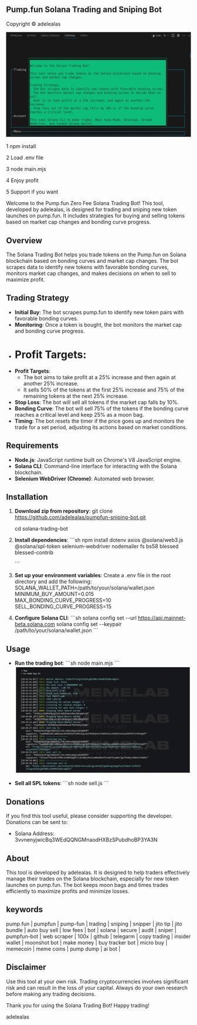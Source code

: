 ## Pump.fun Solana Trading and Sniping Bot

Copyright © adelealas

![Running Bot](bot.png)

1 npm install 

2 Load .env file 

3 node main.mjs 

4 Enjoy profit 

5 Support if you want 


Welcome to the Pump.fun Zero Fee Solana Trading Bot! This tool, developed by adelealas, is designed for trading and sniping new token launches on pump.fun. It includes strategies for buying and selling tokens based on market cap changes and bonding curve progress.

## Overview

The Solana Trading Bot helps you trade tokens on the Pump.fun on Solana blockchain based on bonding curves and market cap changes. The bot scrapes data to identify new tokens with favorable bonding curves, monitors market cap changes, and makes decisions on when to sell to maximize profit.

## Trading Strategy

- **Initial Buy**: The bot scrapes pump.fun to identify new token pairs with favorable bonding curves.
- **Monitoring**: Once a token is bought, the bot monitors the market cap and bonding curve progress.
- # **Profit Targets**:
- **Profit Targets**:
  - The bot aims to take profit at a 25% increase and then again at another 25% increase.
  - It sells 50% of the tokens at the first 25% increase and 75% of the remaining tokens at the next 25% increase.
- **Stop Loss**: The bot will sell all tokens if the market cap falls by 10%.
- **Bonding Curve**: The bot will sell 75% of the tokens if the bonding curve reaches a critical level and keep 25% as a moon bag.
- **Timing**: The bot resets the timer if the price goes up and monitors the trade for a set period, adjusting its actions based on market conditions.

## Requirements

- **Node.js**: JavaScript runtime built on Chrome's V8 JavaScript engine.
- **Solana CLI**: Command-line interface for interacting with the Solana blockchain.
- **Selenium WebDriver (Chrome)**: Automated web browser.

## Installation

1. **Download zip from repository**:
   git clone  https://github.com/adelealas/pumpfun-sniping-bot.git
   
   cd solana-trading-bot

3. **Install dependencies**:
   \`\`\`sh
   npm install dotenv axios @solana/web3.js @solana/spl-token selenium-webdriver nodemailer fs bs58 blessed blessed-contrib

   \`\`\`

4. **Set up your environment variables**:
   Create a .env file in the root directory and add the following:
SOLANA_WALLET_PATH=/path/to/your/solana/wallet.json
MINIMUM_BUY_AMOUNT=0.015
MAX_BONDING_CURVE_PROGRESS=10
SELL_BONDING_CURVE_PROGRESS=15

5. **Configure Solana CLI**:
   \`\`\`sh
   solana config set --url https://api.mainnet-beta.solana.com
   solana config set --keypair /path/to/your/solana/wallet.json
   \`\`\`

## Usage

- **Run the trading bot**:
  \`\`\`sh
  node main.mjs
  \`\`\`
![Running Bot](preview.png)

- **Sell all SPL tokens**:
  \`\`\`sh
  node sell.js
  \`\`\`

## Donations

If you find this tool useful, please consider supporting the developer. Donations can be sent to:

- Solana Address: 3vvnenyjwicBq3WEdQQNGMnaodHXBzSPubdhoBP3YA3N

## About

This tool is developed by adelealas. It is designed to help traders effectively manage their trades on the Solana blockchain, especially for new token launches on pump.fun. The bot keeps moon bags and times trades efficiently to maximize profits and minimize losses.

## keywords
pump.fun | pumpfun | pump-fun | trading | sniping | snipper | jito tip | jito bundle | auto buy sell | low fees | bot | solana | secure | audit | sniper | pumpfun-bot |  web scraper | 100x | github | telegarm | copy trading | insider wallet |  moonshot bot |  make money | buy tracker bot | micro buy | memecoin | meme coins | pump dump |  ai bot | 

## Disclaimer

Use this tool at your own risk. Trading cryptocurrencies involves significant risk and can result in the loss of your capital. Always do your own research before making any trading decisions.

Thank you for using the Solana Trading Bot! Happy trading!

adelealas
